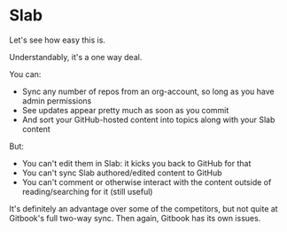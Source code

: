 # Slab
Let's see how easy this is.

Understandably, it's a one way deal.

You can:

- Sync any number of repos from an org-account, so long as you have admin permissions
- See updates appear pretty much as soon as you commit
- And sort your GitHub-hosted content into topics along with your Slab content

But:

- You can't edit them in Slab: it kicks you back to GitHub for that
- You can't sync Slab authored/edited content to GitHub
- You can't comment or otherwise interact with the content outside of reading/searching for it (still useful)

It's definitely an advantage over some of the competitors, but not quite at Gitbook's full two-way sync. Then again, Gitbook has its own issues.
